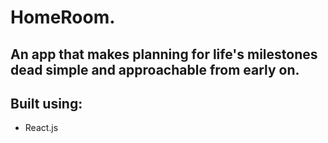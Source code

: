 # HomeRoom.

## An app that makes planning for life's milestones dead simple and approachable from early on.

## Built using:

- React.js

